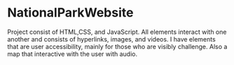 # NationalParkWebsite
Project consist of HTML,CSS, and JavaScript. All elements interact with one another and consists of hyperlinks, images, and videos. I have elements that are user accessibility, mainly for those who are visibly challenge. Also a map that interactive with the user with audio. 
